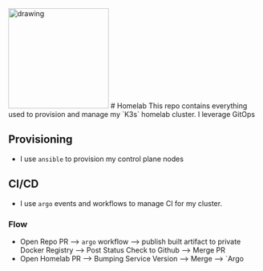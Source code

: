 <img src="https://docs.k3s.io/img/k3s-logo-dark.svg" alt="drawing" width="200"/>
# Homelab
This repo contains everything used to provision and manage my `K3s` homelab cluster.
I leverage GitOps

## Provisioning
- I use `ansible` to provision my control plane nodes

## CI/CD
- I use `argo` events and workflows to manage CI for my cluster.
### Flow
- Open Repo PR --> `argo` workflow --> publish built artifact to private Docker Registry --> Post Status Check to Github --> Merge PR
- Open Homelab PR --> Bumping Service Version --> Merge --> `Argo

